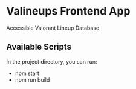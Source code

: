 # Valineups Frontend App

Accessible Valorant Lineup Database 

## Available Scripts

In the project directory, you can run:

- npm start
- npm run build
